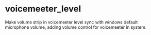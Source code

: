 # voicemeeter_level
Make volume strip in voicemeeter level sync with windows default microphone volume, adding volume control for voicemeeter in system.
